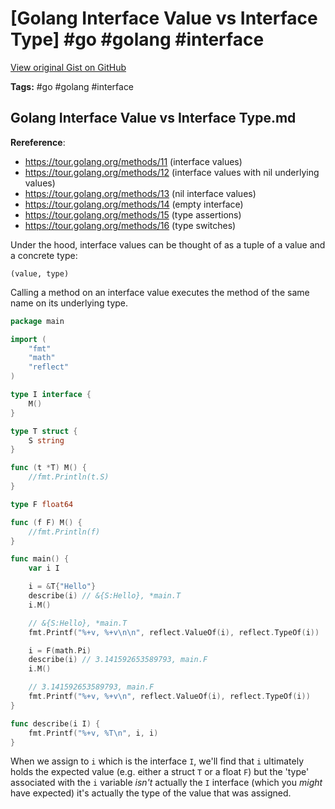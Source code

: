 # [Golang Interface Value vs Interface Type] #go #golang #interface

[View original Gist on GitHub](https://gist.github.com/Integralist/636314c080a3b88ada95a68a03068a52)

**Tags:** #go #golang #interface

## Golang Interface Value vs Interface Type.md

**Rereference**:
- https://tour.golang.org/methods/11 (interface values)
- https://tour.golang.org/methods/12 (interface values with nil underlying values)
- https://tour.golang.org/methods/13 (nil interface values)
- https://tour.golang.org/methods/14 (empty interface)
- https://tour.golang.org/methods/15 (type assertions)
- https://tour.golang.org/methods/16 (type switches)

Under the hood, interface values can be thought of as a tuple of a value and a concrete type: 

```
(value, type)
```

 Calling a method on an interface value executes the method of the same name on its underlying type. 
 
```go
package main

import (
	"fmt"
	"math"
	"reflect"
)

type I interface {
	M()
}

type T struct {
	S string
}

func (t *T) M() {
	//fmt.Println(t.S)
}

type F float64

func (f F) M() {
	//fmt.Println(f)
}

func main() {
	var i I

	i = &T{"Hello"}
	describe(i) // &{S:Hello}, *main.T
	i.M()

	// &{S:Hello}, *main.T
	fmt.Printf("%+v, %+v\n\n", reflect.ValueOf(i), reflect.TypeOf(i))

	i = F(math.Pi)
	describe(i) // 3.141592653589793, main.F
	i.M()

	// 3.141592653589793, main.F
	fmt.Printf("%+v, %+v\n", reflect.ValueOf(i), reflect.TypeOf(i))
}

func describe(i I) {
	fmt.Printf("%+v, %T\n", i, i)
}
```

When we assign to `i` which is the interface `I`, we'll find that `i` ultimately holds the expected value (e.g. either a struct `T` or a float `F`) but the 'type' associated with the `i` variable _isn't_ actually the `I` interface (which you _might_ have expected) it's actually the type of the value that was assigned.

